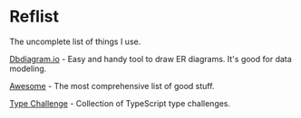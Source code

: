 # Reflist

The uncomplete list of things I use.

[Dbdiagram.io](https://dbdiagram.io/) - Easy and handy tool to draw ER diagrams. It's good for data modeling.

[Awesome](https://github.com/sindresorhus/awesome) - The most comprehensive list of good stuff.

[Type Challenge](https://github.com/type-challenges/type-challenges) - Collection of TypeScript type challenges.
